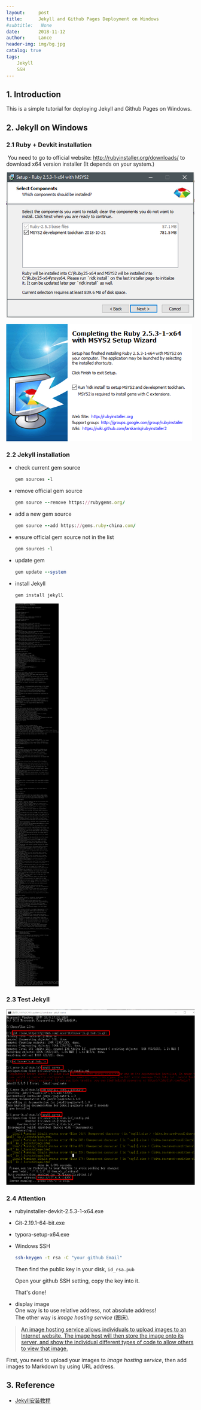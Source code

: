 ```yaml
---
layout:     post
title:      Jekyll and Github Pages Deployment on Windows
#subtitle:   None
date:       2018-11-12
author:     Lance
header-img: img/bg.jpg
catalog: true
tags:
    Jekyll
    SSH
---
```



## 1. Introduction
This is a simple tutorial for deploying Jekyll and Github Pages on Windows.

## 2. Jekyll on Windows
### 2.1 Ruby + Devkit installation

​    You need to go to official website: http://rubyinstaller.org/downloads/ to download x64 version installer (It depends on your system.)

![](/img/2018-11-12/sp181112_154315.png)

![](/img/2018-11-12/sp181112_154351.png)

### 2.2 Jekyll installation

- check current gem source 

  ```ruby
  gem sources -l
  ```

- remove official gem source

  ```ruby
  gem source --remove https://rubygems.org/
  ```

- add a new gem source

  ```ruby
  gem source --add https://gems.ruby-china.com/
  ```

- ensure official gem source not in the list

  ```ruby
  gem sources -l
  ```

- update gem

  ```ruby
  gem update --system
  ```

- install Jekyll

  ```ruby
  gem install jekyll
  ```

  ![](/img/2018-11-12/2018-11-12.png)

### 2.3  Test Jekyll

![](/img/2018-11-12/2018-11-12_154010.png)

### 2.4 Attention

- rubyinstaller-devkit-2.5.3-1-x64.exe

- Git-2.19.1-64-bit.exe

- typora-setup-x64.exe

- Windows SSH

  ```bash
  ssh-keygen -t rsa -C "your github Email"
  ```

  Then find the public key in your disk, `id_rsa.pub` 

  Open your github SSH setting, copy the key into it.

  That's done!
- display image   
One way is to use relative address, not absolute address!  
The other way is *image hosting service* (图床).
> [An image hosting service allows individuals to upload images to an Internet website. 
The image host will then store the image onto its server, and show the individual 
different types of code to allow others to view that image.](https://en.wikipedia.org/wiki/Image_hosting_service)  

  First, you need to upload your images to *image hosting service*,
  then add images to Markdown by using URL address. 

## 3. Reference

- [Jekyll安装教程](https://www.jianshu.com/p/1093b5565918)


